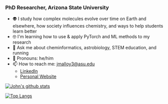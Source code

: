 ### PhD Researcher, Arizona State University

- 👽 I study how complex molecules evolve over time on Earth and elsewhere, how society influences chemistry, and ways to help students learn better 
- 🤓 I'm learning how to use & apply PyTorch and ML methods to my research
- 💬 Ask me about cheminformatics, astrobiology, STEM education, and running
- :blue_heart: Pronouns: he/him
- 📫 How to reach me: jmalloy3@asu.edu
  - [LinkedIn](https://www.linkedin.com/in/john-malloy-a72a519a/)
  - [Personal Website](https://john-malloy.jimdosite.com/)
 
[![John's github stats](https://github-readme-stats.vercel.app/api?username=jfmalloy1&count_private=true&show_icons=true&theme=radical&hide_rank=false)](https://github.com/anuraghazra/github-readme-stats)

[![Top Langs](https://github-readme-stats.vercel.app/api/top-langs/?username=jfmalloy1?hide=Jupyter%20Notebook)](https://github.com/anuraghazra/github-readme-stats)
